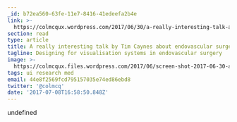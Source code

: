 ```yaml
---
_id: b72ea560-63fe-11e7-8416-41edeefa2b4e
link: >-
  https://colmcqux.wordpress.com/2017/06/30/a-really-interesting-talk-about-endovascular-surgery/
section: read
type: article
title: A really interesting talk by Tim Caynes about endovascular surgery
tagline: Designing for visualisation systems in endovascular surgery
image: >-
  https://colmcqux.files.wordpress.com/2017/06/screen-shot-2017-06-30-at-10-15-04.png
tags: ui research med
email: 44e8f2569fcd795157035e74ed86ebd8
twitter: '@colmcq'
date: '2017-07-08T16:58:50.848Z'
---
```

undefined
